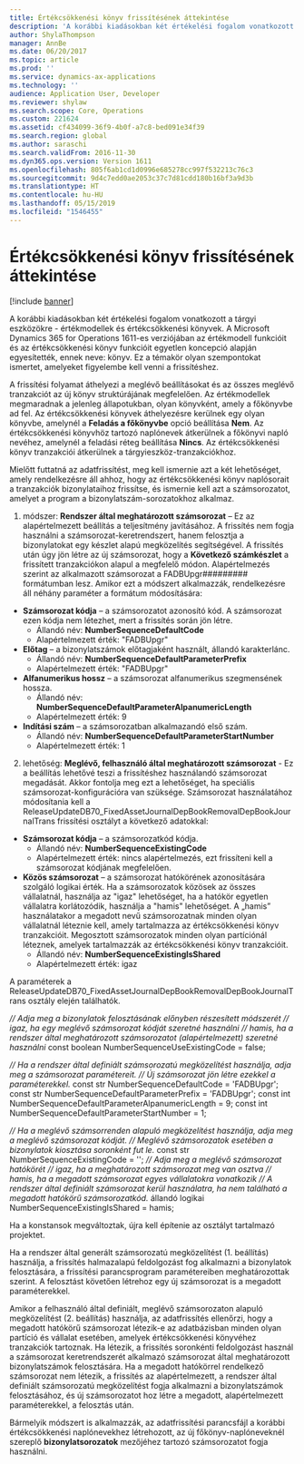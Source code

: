 ```yaml
---
title: Értékcsökkenési könyv frissítésének áttekintése
description: 'A korábbi kiadásokban két értékelési fogalom vonatkozott a tárgyi eszközökre - értékmodellek és értékcsökkenési könyvek. A Microsoft Dynamics 365 for Operations 1611-es verziójában az értékmodell funkcióit és az értékcsökkenési könyv funkcióit egyetlen koncepció alapján egyesítették, ennek neve: könyv. Ez a témakör olyan szempontokat ismertet, amelyeket figyelembe kell venni a frissítéshez.'
author: ShylaThompson
manager: AnnBe
ms.date: 06/20/2017
ms.topic: article
ms.prod: ''
ms.service: dynamics-ax-applications
ms.technology: ''
audience: Application User, Developer
ms.reviewer: shylaw
ms.search.scope: Core, Operations
ms.custom: 221624
ms.assetid: cf434099-36f9-4b0f-a7c8-bed091e34f39
ms.search.region: global
ms.author: saraschi
ms.search.validFrom: 2016-11-30
ms.dyn365.ops.version: Version 1611
ms.openlocfilehash: 805f6ab1cd1d0996e685278cc997f532213c76c3
ms.sourcegitcommit: 9d4c7edd0ae2053c37c7d81cdd180b16bf3a9d3b
ms.translationtype: HT
ms.contentlocale: hu-HU
ms.lasthandoff: 05/15/2019
ms.locfileid: "1546455"
---
```

# <a name="depreciation-book-upgrade-overview"></a>Értékcsökkenési könyv frissítésének áttekintése

[!include [banner](../includes/banner.md)]

A korábbi kiadásokban két értékelési fogalom vonatkozott a tárgyi eszközökre - értékmodellek és értékcsökkenési könyvek. A Microsoft Dynamics 365 for Operations 1611-es verziójában az értékmodell funkcióit és az értékcsökkenési könyv funkcióit egyetlen koncepció alapján egyesítették, ennek neve: könyv. Ez a témakör olyan szempontokat ismertet, amelyeket figyelembe kell venni a frissítéshez. 

A frissítési folyamat áthelyezi a meglévő beállításokat és az összes meglévő tranzakciót az új könyv struktúrájának megfelelően. Az értékmodellek megmaradnak a jelenleg állapotukban, olyan könyvként, amely a főkönyvbe ad fel. Az értékcsökkenési könyvek áthelyezésre kerülnek egy olyan könyvbe, amelynél a **Feladás a főkönyvbe** opció beállítása **Nem**. Az értékcsökkenési könyvhöz tartozó naplónevek átkerülnek a főkönyvi napló nevéhez, amelynél a feladási réteg beállítása **Nincs**. Az értékcsökkenési könyv tranzakciói átkerülnek a tárgyieszköz-tranzakciókhoz. 

Mielőtt futtatná az adatfrissítést, meg kell ismernie azt a két lehetőséget, amely rendelkezésre áll ahhoz, hogy az értékcsökkenési könyv naplósorait a tranzakciók bizonylataihoz frissítse, és ismernie kell azt a számsorozatot, amelyet a program a bizonylatszám-sorozatokhoz alkalmaz. 

1. módszer:  **Rendszer által meghatározott számsorozat** – Ez az alapértelmezett beállítás a teljesítmény javításához. A frissítés nem fogja használni a számsorozat-keretrendszert, hanem felosztja a bizonylatokat egy készlet alapú megközelítés segítségével. A frissítés után úgy jön létre az új számsorozat, hogy a **Következő számkészlet** a frissített tranzakciókon alapul a megfelelő módon. Alapértelmezés szerint az alkalmazott számsorozat a FADBUpgr\#\#\#\#\#\#\#\#\# formátumban lesz. Amikor ezt a módszert alkalmazzák, rendelkezésre áll néhány paraméter a formátum módosítására:

-   **Számsorozat kódja** – a számsorozatot azonosító kód. A számsorozat ezen kódja nem létezhet, mert a frissítés során jön létre.
    -   Állandó név: **NumberSequenceDefaultCode**
    -   Alapértelmezett érték: "FADBUpgr"
-   **Előtag** – a bizonylatszámok előtagjaként használt, állandó karakterlánc.
    -   Állandó név: **NumberSequenceDefaultParameterPrefix**
    -   Alapértelmezett érték: "FADBUpgr"
-   **Alfanumerikus hossz** – a számsorozat alfanumerikus szegmensének hossza.
    -   Állandó név: **NumberSequenceDefaultParameterAlpanumericLength**
    -   Alapértelmezett érték: 9
-   **Indítási szám** – a számsorozatban alkalmazandó első szám.
    -   Állandó név: **NumberSequenceDefaultParameterStartNumber**
    -   Alapértelmezett érték: 1

2. lehetőség: **Meglévő, felhasználó által meghatározott számsorozat** - Ez a beállítás lehetővé teszi a frissítéshez használandó számsorozat megadását. Akkor fontolja meg ezt a lehetőséget, ha speciális számsorozat-konfigurációra van szüksége. Számsorozat használatához módosítania kell a ReleaseUpdateDB70\_FixedAssetJournalDepBookRemovalDepBookJournalTrans frissítési osztályt a következő adatokkal:

-   **Számsorozat kódja** – a számsorozatkód kódja.
    -   Állandó név: **NumberSequenceExistingCode**
    -   Alapértelmezett érték: nincs alapértelmezés, ezt frissíteni kell a számsorozat kódjának megfelelően.
-   **Közös számsorozat** – a számsorozat hatókörének azonosítására szolgáló logikai érték. Ha a számsorozatok közösek az összes vállalatnál, használja az "igaz" lehetőséget, ha a hatókör egyetlen vállalatra korlátozódik, használja a "hamis" lehetőséget. A „hamis” használatakor a megadott nevű számsorozatnak minden olyan vállalatnál léteznie kell, amely tartalmazza az értékcsökkenési könyv tranzakcióit. Megosztott számsorozatok minden olyan partíciónál léteznek, amelyek tartalmazzák az értékcsökkenési könyv tranzakcióit.
    -   Állandó név: **NumberSequenceExistingIsShared**
    -   Alapértelmezett érték: igaz

A paraméterek a ReleaseUpdateDB70\_FixedAssetJournalDepBookRemovalDepBookJournalTrans osztály elején találhatók. 

*// Adja meg a bizonylatok felosztásának előnyben részesített módszerét* 
 *// igaz, ha egy meglévő számsorozat kódját szeretné használni* 
 *// hamis, ha a rendszer által meghatározott számsorozatot (alapértelmezett) szeretné használni* const boolean NumberSequenceUseExistingCode = false;  

*// Ha a rendszer által definiált számsorozatú megközelítést használja, adja meg a számsorozat paramétereit.*
 *// Új számsorozat jön létre ezekkel a paraméterekkel.* const str NumberSequenceDefaultCode = 'FADBUpgr'; const str NumberSequenceDefaultParameterPrefix = 'FADBUpgr'; const int NumberSequenceDefaultParameterAlpanumericLength = 9; const int NumberSequenceDefaultParameterStartNumber = 1;   

*// Ha a meglévő számsorrenden alapuló megközelítést használja, adja meg a meglévő számsorozat kódját.* 
 *// Meglévő számsorozatok esetében a bizonylatok kiosztása soronként fut le.* const str NumberSequenceExistingCode = ''; *// Adja meg a meglévő számsorozat hatókörét* 
 *// igaz, ha a meghatározott számsorozat meg van osztva* 
 *// hamis, ha a megadott számsorozat egyes vállalatokra vonatkozik* 
 *// A rendszer által definiált számsorozat kerül használatra, ha nem található a megadott hatókörű számsorozatkód.* állandó logikai NumberSequenceExistingIsShared = hamis; 

Ha a konstansok megváltoztak, újra kell építenie az osztályt tartalmazó projektet. 

Ha a rendszer által generált számsorozatú megközelítést (1. beállítás) használja, a frissítés halmazalapú feldolgozást fog alkalmazni a bizonylatok felosztására, a frissítési parancsprogram paramétereiben meghatározottak szerint. A felosztást követően létrehoz egy új számsorozat is a megadott paraméterekkel. 

Amikor a felhasználó által definiált, meglévő számsorozaton alapuló megközelítést (2. beállítás) használja, az adatfrissítés ellenőrzi, hogy a megadott hatókörű számsorozat létezik-e az adatbázisban minden olyan partíció és vállalat esetében, amelyek értékcsökkenési könyvéhez tranzakciók tartoznak. Ha létezik, a frissítés soronkénti feldolgozást használ a számsorozat keretrendszerét alkalmazó számsorozat által meghatározott bizonylatszámok felosztására. Ha a megadott hatókörrel rendelkező számsorozat nem létezik, a frissítés az alapértelmezett, a rendszer által definiált számsorozatú megközelítést fogja alkalmazni a bizonylatszámok felosztásához, és új számsorozatot hoz létre a megadott, alapértelmezett paraméterekkel, a felosztás után.

Bármelyik módszert is alkalmazzák, az adatfrissítési parancsfájl a korábbi értékcsökkenési naplónevekhez létrehozott, az új főkönyv-naplóneveknél szereplő **bizonylatsorozatok** mezőjéhez tartozó számsorozatot fogja használni.



